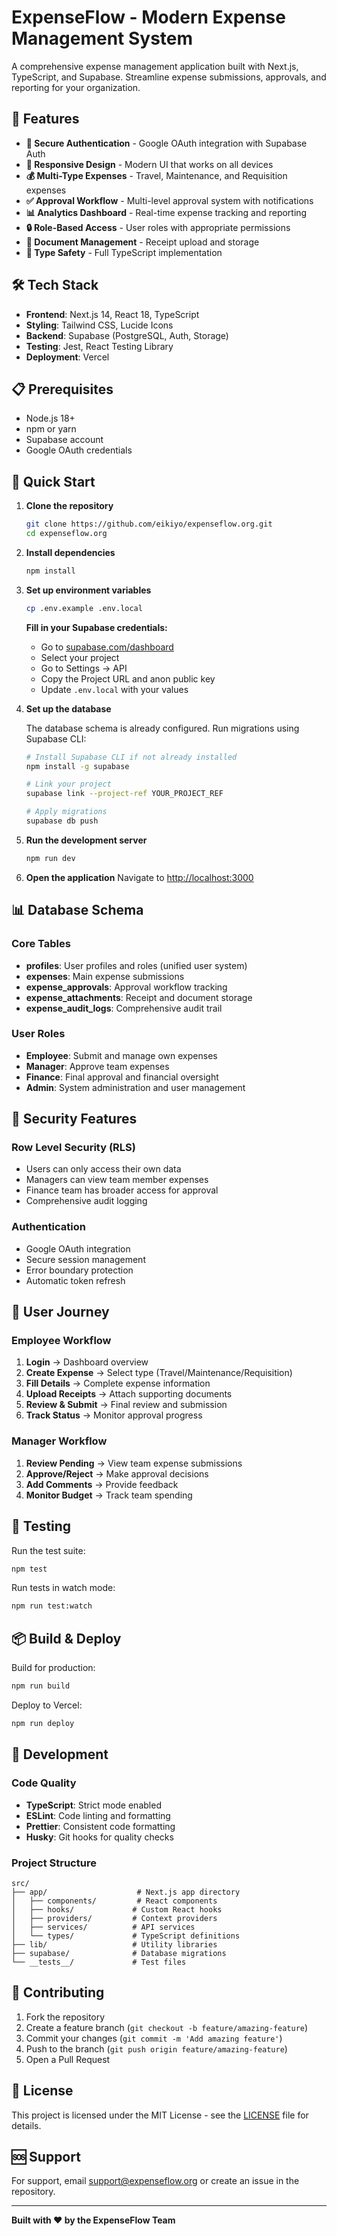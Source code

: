 # ExpenseFlow - Modern Expense Management System

A comprehensive expense management application built with Next.js, TypeScript, and Supabase. Streamline expense submissions, approvals, and reporting for your organization.

## 🚀 Features

- **🔐 Secure Authentication** - Google OAuth integration with Supabase Auth
- **📱 Responsive Design** - Modern UI that works on all devices
- **💰 Multi-Type Expenses** - Travel, Maintenance, and Requisition expenses
- **✅ Approval Workflow** - Multi-level approval system with notifications
- **📊 Analytics Dashboard** - Real-time expense tracking and reporting
- **🔒 Role-Based Access** - User roles with appropriate permissions
- **📄 Document Management** - Receipt upload and storage
- **🎯 Type Safety** - Full TypeScript implementation

## 🛠️ Tech Stack

- **Frontend**: Next.js 14, React 18, TypeScript
- **Styling**: Tailwind CSS, Lucide Icons
- **Backend**: Supabase (PostgreSQL, Auth, Storage)
- **Testing**: Jest, React Testing Library
- **Deployment**: Vercel

## 📋 Prerequisites

- Node.js 18+ 
- npm or yarn
- Supabase account
- Google OAuth credentials

## 🚀 Quick Start

1. **Clone the repository**
   ```bash
   git clone https://github.com/eikiyo/expenseflow.org.git
   cd expenseflow.org
   ```

2. **Install dependencies**
   ```bash
   npm install
   ```

3. **Set up environment variables**
   ```bash
   cp .env.example .env.local
   ```
   
   **Fill in your Supabase credentials:**
   - Go to [supabase.com/dashboard](https://supabase.com/dashboard)
   - Select your project
   - Go to Settings → API
   - Copy the Project URL and anon public key
   - Update `.env.local` with your values

4. **Set up the database**
   
   The database schema is already configured. Run migrations using Supabase CLI:
   ```bash
   # Install Supabase CLI if not already installed
   npm install -g supabase
   
   # Link your project
   supabase link --project-ref YOUR_PROJECT_REF
   
   # Apply migrations
   supabase db push
   ```

5. **Run the development server**
   ```bash
   npm run dev
   ```

6. **Open the application**
   Navigate to [http://localhost:3000](http://localhost:3000)

## 📊 Database Schema

### Core Tables
- **profiles**: User profiles and roles (unified user system)
- **expenses**: Main expense submissions
- **expense_approvals**: Approval workflow tracking
- **expense_attachments**: Receipt and document storage
- **expense_audit_logs**: Comprehensive audit trail

### User Roles
- **Employee**: Submit and manage own expenses
- **Manager**: Approve team expenses
- **Finance**: Final approval and financial oversight
- **Admin**: System administration and user management

## 🔐 Security Features

### Row Level Security (RLS)
- Users can only access their own data
- Managers can view team member expenses
- Finance team has broader access for approval
- Comprehensive audit logging

### Authentication
- Google OAuth integration
- Secure session management
- Error boundary protection
- Automatic token refresh

## 🎯 User Journey

### Employee Workflow
1. **Login** → Dashboard overview
2. **Create Expense** → Select type (Travel/Maintenance/Requisition)
3. **Fill Details** → Complete expense information
4. **Upload Receipts** → Attach supporting documents
5. **Review & Submit** → Final review and submission
6. **Track Status** → Monitor approval progress

### Manager Workflow
1. **Review Pending** → View team expense submissions
2. **Approve/Reject** → Make approval decisions
3. **Add Comments** → Provide feedback
4. **Monitor Budget** → Track team spending

## 🧪 Testing

Run the test suite:
```bash
npm test
```

Run tests in watch mode:
```bash
npm run test:watch
```

## 📦 Build & Deploy

Build for production:
```bash
npm run build
```

Deploy to Vercel:
```bash
npm run deploy
```

## 🔧 Development

### Code Quality
- **TypeScript**: Strict mode enabled
- **ESLint**: Code linting and formatting
- **Prettier**: Consistent code formatting
- **Husky**: Git hooks for quality checks

### Project Structure
```
src/
├── app/                    # Next.js app directory
│   ├── components/         # React components
│   ├── hooks/             # Custom React hooks
│   ├── providers/         # Context providers
│   ├── services/          # API services
│   └── types/             # TypeScript definitions
├── lib/                   # Utility libraries
├── supabase/              # Database migrations
└── __tests__/             # Test files
```

## 🤝 Contributing

1. Fork the repository
2. Create a feature branch (`git checkout -b feature/amazing-feature`)
3. Commit your changes (`git commit -m 'Add amazing feature'`)
4. Push to the branch (`git push origin feature/amazing-feature`)
5. Open a Pull Request

## 📝 License

This project is licensed under the MIT License - see the [LICENSE](LICENSE) file for details.

## 🆘 Support

For support, email support@expenseflow.org or create an issue in the repository.

---

**Built with ❤️ by the ExpenseFlow Team** 